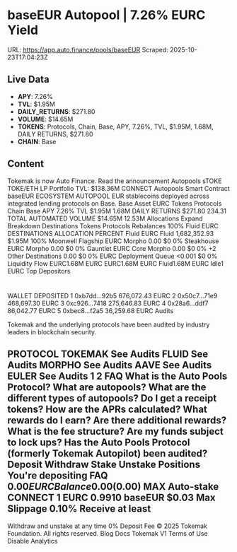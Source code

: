 # baseEUR Autopool | 7.26% EURC Yield

URL: https://app.auto.finance/pools/baseEUR
Scraped: 2025-10-23T17:04:23Z

## Live Data

- **APY**: 7.26%
- **TVL**: $1.95M
- **DAILY_RETURNS**: $271.80
- **VOLUME**: $14.65M
- **TOKENS**: Protocols, Chain, Base, APY, 7.26%, TVL, $1.95M, 1.68M, DAILY RETURNS, $271.80
- **CHAIN**: Base

## Content

Tokemak is now Auto Finance.
Read the announcement
Autopools
sTOKE
TOKE/ETH
LP
Portfolio
TVL:
$138.36M
CONNECT
Autopools
Smart Contract
baseEUR
ECOSYSTEM AUTOPOOL
EUR stablecoins deployed across integrated lending protocols on Base.
Base Asset
EURC
Tokens
Protocols
Chain
Base
APY
7.26%
TVL
$1.95M
1.68M
DAILY RETURNS
$271.80
234.31
TOTAL AUTOMATED VOLUME
$14.65M
12.53M
Allocations
Expand
Breakdown
Destinations
Tokens
Protocols
Rebalances
100%
Fluid EURC
DESTINATIONS
ALLOCATION
PERCENT
Fluid EURC
Fluid
1,682,352.93
$1.95M
100%
Moonwell Flagship EURC
Morpho
0.00
$0
0%
Steakhouse EURC
Morpho
0.00
$0
0%
Gauntlet EURC Core
Morpho
0.00
$0
0%
+2
Other Destinations
0.00
$0
0%
EURC
Deployment Queue
<0.001
$0
0%
Liquidity Flow
EURC1.68M EURC
EURC1.68M EURC
Fluid1.68M EURC
Idle1 EURC
Top Depositors
#
WALLET
DEPOSITED
1
0xb7dd...92b5
676,072.43 EURC
2
0x50c7...71e9
468,697.30 EURC
3
0xc926...7418
275,646.83 EURC
4
0x28a6...ddf7
86,042.77 EURC
5
0xbec8...f2a5
36,259.68 EURC
Audits

Tokemak and the underlying protocols have been audited by industry leaders in blockchain security.

PROTOCOL
TOKEMAK
See Audits
FLUID
See Audits
MORPHO
See Audits
AAVE
See Audits
EULER
See Audits
1
2
FAQ
What is the Auto Pools Protocol?
What are autopools?
What are the different types of autopools?
Do I get a receipt tokens?
How are the APRs calculated?
What rewards do I earn?
Are there additional rewards?
What is the fee structure?
Are my funds subject to lock ups?
Has the Auto Pools Protocol (formerly Tokemak Autopilot) been audited?
Deposit
Withdraw
Stake
Unstake
Positions
You're depositing
FAQ
$0.00
EURC
Balance 0.00
($0.00)
MAX
Auto-stake
CONNECT
1 EURC
0.9910 baseEUR
$0.03
Max Slippage
0.10%
Receive at least
-
Withdraw and unstake at any time
0% Deposit Fee
© 2025 Tokemak Foundation. All rights reserved.
Blog
Docs
Tokemak V1
Terms of Use
Disable Analytics